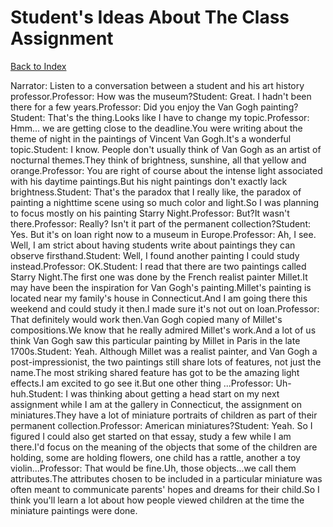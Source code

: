# Student's Ideas About The Class Assignment
[Back to Index](https://github.com/windows10010/tpoExtractor/blob/master/README.md)

Narrator: Listen to a conversation between a student and his art history professor.Professor: How was the museum?Student: Great. I hadn't been there for a few years.Professor: Did you enjoy the Van Gogh painting?Student: That's the thing.Looks like I have to change my topic.Professor: Hmm... we are getting close to the deadline.You were writing about the theme of night in the paintings of Vincent Van Gogh.It's a wonderful topic.Student: I know. People don't usually think of Van Gogh as an artist of nocturnal themes.They think of brightness, sunshine, all that yellow and orange.Professor: You are right of course about the intense light associated with his daytime paintings.But his night paintings don't exactly lack brightness.Student: That's the paradox that I really like, the paradox of painting a nighttime scene using so much color and light.So I was planning to focus mostly on his painting Starry Night.Professor: But?It wasn't there.Professor: Really? Isn't it part of the permanent collection?Student: Yes. But it's on loan right now to a museum in Europe.Professor: Ah, I see. Well, I am strict about having students write about paintings they can observe firsthand.Student: Well, I found another painting I could study instead.Professor: OK.Student: I read that there are two paintings called Starry Night.The first one was done by the French realist painter Millet.It may have been the inspiration for Van Gogh's painting.Millet's painting is located near my family's house in Connecticut.And I am going there this weekend and could study it then.I made sure it's not out on loan.Professor: That definitely would work then.Van Gogh copied many of Millet's compositions.We know that he really admired Millet's work.And a lot of us think Van Gogh saw this particular painting by Millet in Paris in the late 1700s.Student: Yeah. Although Millet was a realist painter, and Van Gogh a post-impressionist, the two paintings still share lots of features, not just the name.The most striking shared feature has got to be the amazing light effects.I am excited to go see it.But one other thing ...Professor: Uh-huh.Student: I was thinking about getting a head start on my next assignment while I am at the gallery in Connecticut, the assignment on miniatures.They have a lot of miniature portraits of children as part of their permanent collection.Professor: American miniatures?Student: Yeah. So I figured I could also get started on that essay, study a few while I am there.I'd focus on the meaning of the objects that some of the children are holding, some are holding flowers, one child has a rattle, another a toy violin...Professor: That would be fine.Uh, those objects...we call them attributes.The attributes chosen to be included in a particular miniature was often meant to communicate parents' hopes and dreams for their child.So I think you'll learn a lot about how people viewed children at the time the miniature paintings were done.
 